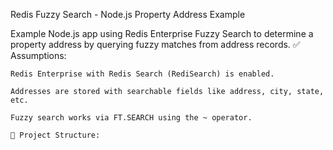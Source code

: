 Redis Fuzzy Search - Node.js Property Address Example

Example Node.js app using Redis Enterprise Fuzzy Search to determine a property address by querying fuzzy matches from address records.
✅ Assumptions:

    Redis Enterprise with Redis Search (RediSearch) is enabled.

    Addresses are stored with searchable fields like address, city, state, etc.

    Fuzzy search works via FT.SEARCH using the ~ operator.

    📁 Project Structure:
    
